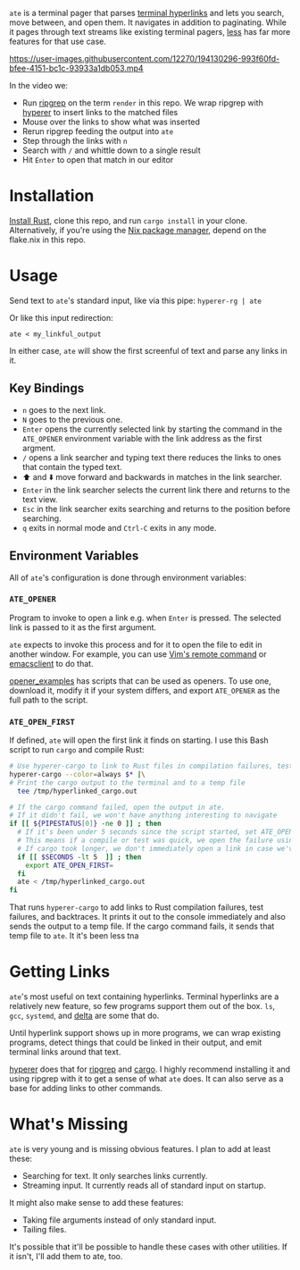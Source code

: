 `ate` is a terminal pager that parses [terminal hyperlinks] and lets you search, move between, and open them.
It navigates in addition to paginating.
While it pages through text streams like existing terminal pagers, [less] has far more features for that use case.

[terminal hyperlinks]: https://gist.github.com/egmontkob/eb114294efbcd5adb1944c9f3cb5feda
[less]: https://github.com/gwsw/less

https://user-images.githubusercontent.com/12270/194130296-993f60fd-bfee-4151-bc1c-93933a1db053.mp4

In the video we:
* Run [ripgrep] on the term `render` in this repo. We wrap ripgrep with [hyperer] to insert links to the matched files
* Mouse over the links to show what was inserted
* Rerun ripgrep feeding the output into `ate`
* Step through the links with `n`
* Search with `/` and whittle down to a single result
* Hit `Enter` to open that match in our editor

[hyperer]: https://github.com/groves/hyperer
[ripgrep]: https://github.com/BurntSushi/ripgrep


Installation
============
[Install Rust], clone this repo, and run `cargo install` in your clone.
Alternatively, if you're using the [Nix package manager], depend on the flake.nix in this repo.

[Install Rust]: https://www.rust-lang.org/tools/install
[Nix package manager]: https://nixos.org/manual/nix/stable/introduction.html

Usage
=====
Send text to `ate`'s standard input, like via this pipe:
`hyperer-rg | ate`

Or like this input redirection:

`ate < my_linkful_output`
 
In either case, `ate` will show the first screenful of text and parse any links in it.

Key Bindings
------------
* `n` goes to the next link.
* `N` goes to the previous one.
* `Enter` opens the currently selected link by starting the command in the `ATE_OPENER` environment variable with the link address as the first argment.
* `/` opens a link searcher and typing text there reduces the links to ones that contain the typed text.
* ⬆️ and ⬇️ move forward and backwards in matches in the link searcher.
* `Enter` in the link searcher selects the current link there and returns to the text view.
* `Esc` in the link searcher exits searching and returns to the position before searching.
* `q` exits in normal mode and `Ctrl-C` exits in any mode.

Environment Variables
---------------------
All of `ate`'s configuration is done through environment variables:

### `ATE_OPENER`
Program to invoke to open a link e.g. when `Enter` is pressed. 
The selected link is passed to it as the first argument.

`ate` expects to invoke this process and for it to open the file to edit in another window.
For example, you can use [Vim's remote command][Vim remote] or [emacsclient] to do that.


[Vim remote]: https://vimdoc.sourceforge.net/htmldoc/remote.html#--remote
[emacsclient]: https://www.gnu.org/software/emacs/manual/html_node/emacs/Invoking-emacsclient.html

[opener_examples] has scripts that can be used as openers.
To use one, download it, modify it if your system differs, and export `ATE_OPENER` as the full path to the script.


[opener_examples]: https://github.com/groves/ate/tree/main/opener_examples


### `ATE_OPEN_FIRST`
If defined, `ate` will open the first link it finds on starting.
I use this Bash script to run `cargo` and compile Rust:

```bash
# Use hyperer-cargo to link to Rust files in compilation failures, test failures, and backtraces
hyperer-cargo --color=always $* |\
# Print the cargo output to the terminal and to a temp file
  tee /tmp/hyperlinked_cargo.out

# If the cargo command failed, open the output in ate.
# If it didn't fail, we won't have anything interesting to navigate
if [[ ${PIPESTATUS[0]} -ne 0 ]] ; then
  # If it's been under 5 seconds since the script started, set ATE_OPEN_FIRST
  # This means if a compile or test was quick, we open the failure using ATE_OPENER ASAP
  # If cargo took longer, we don't immediately open a link in case we've started doing something in our editor.
  if [[ $SECONDS -lt 5  ]] ; then
    export ATE_OPEN_FIRST=
  fi
  ate < /tmp/hyperlinked_cargo.out
fi
```

That runs `hyperer-cargo` to add links to Rust compilation failures, test failures, and backtraces.
It prints it out to the console immediately and also sends the output to a temp file.
If the cargo command fails, it sends that temp file to `ate`.
It it's been less tna

Getting Links
=============
`ate`'s most useful on text containing hyperlinks.
Terminal hyperlinks are a relatively new feature, so few programs support them out of the box.
`ls`, `gcc`, `systemd`, and [delta] are some that do.

[delta]: https://github.com/dandavison/delta

Until hyperlink support shows up in more programs, 
we can wrap existing programs, detect things that could be linked in their output, and emit terminal links around that text.

[hyperer] does that for [ripgrep] and [cargo].
I highly recommend installing it and using ripgrep with it to get a sense of what `ate` does.
It can also serve as a base for adding links to other commands.

[hyperer]: https://github.com/groves/hyperer
[ripgrep]: https://github.com/BurntSushi/ripgrep
[cargo]: https://doc.rust-lang.org/cargo/

What's Missing
==============
`ate` is very young and is missing obvious features. I plan to add at least these:
* Searching for text. It only searches links currently.
* Streaming input. It currently reads all of standard input on startup.

It might also make sense to add these features:
* Taking file arguments instead of only standard input.
* Tailing files.

It's possible that it'll be possible to handle these cases with other utilities.
If it isn't, I'll add them to ate, too.
